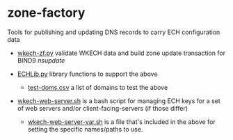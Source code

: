 # zone-factory
Tools for publishing and updating DNS records to carry ECH configuration data

- [wkech-zf.py](./wkech-zf.py)
  validate WKECH data and build zone update transaction for BIND9 *nsupdate*
- [ECHLib.py](./ECHLib.py)
  library functions to support the above
    - [test-doms.csv](./test-doms.csv)
      a list of domains to test the above

- [wkech-web-server.sh](./wkech-web-server.sh) is a bash script for managing
  ECH keys for a set of web servers and/or client-facing-servers (if those
  differ)
    - [wkech-web-server-var.sh](./wkech-web-server-vars.sh) is a file that's
      included in the above for setting the specific names/paths to use.
